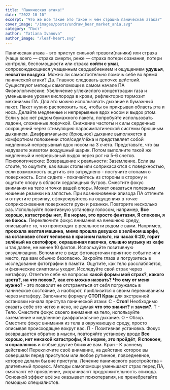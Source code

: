 ```yaml
---
title: "Паническая атака!"
date: "2022-10-10"
excerpt: "Что же все такие это такое и чем страшна паническая атака?"
cover_image: "/images/posts/undraw_bear_market_ania.svg"
category: "Пост"
author: "Tatiana Ivanova"
author_image: "/leaf-heart.svg"
---
```


Паническая атака - это приступ сильной тревоги(паники) или страха (чаще всего — страха смерти, реже — страха потери сознания, потери контроля, беспомощности или страха **сойти с ума**), сопровождающиеся учащенным сердцебиением и ощущением **удушья**, **нехватки воздуха**.
Можно ли самостоятельно помочь себе во время панической атаки? Да. Главное следовать цепочке действий. Существуют методы самопомощи в самом начале ПА
Физиологические: Увеличение углекислого концентрации газа и уменьшение уровня кислорода в крови, рефлекторно тормозит механизмы ПА.
Для это можно использовать дыхание в бумажный пакет. Пакет нужно расположить так, чтобы он прикрывал область рта и носа. Делайте медленные и непрерывные вдох носом и выдох ртом. Если у вас нет рядом бумажного пакета, попробуйте использовать ладони, сложенные лодочкой.
Снижение частоты и силы сердечных сокращений через стимуляцию парасимпатической системы брюшным дыханием.
Диафрагмальное (брюшное) дыхание выполняется в комфортном положении стоя/сидя/лёжа и представляет собой медленный непрерывный вдох носом на 3 счета. Представьте, что вы надуваете животом воздушный шарик. Потом выполните такой же медленный и непрерывный выдох через рот на 5-6 счетов.
Психологические:
Возвращение к реальности:
Заземление. Если вы стоите, то ощутите, как ваши стопы или соприкасаются с поверхностью, если возможность ощутить это затруднено - постучите стопами о поверхность. Если сидите - покачайтесь из стороны в сторону и ощутите опору в области седалищных бугров. Сместите фокус внимания на тело и точки вашей опоры.
Может оказаться полезным ношение резинки на запястье. При возникновении эпизода ПА оттяните и отпустите резинку, сфокусируйтесь на ощущениях в точке соприкосновения поверхности руки и резинки. Повторите несколько раз.
Используйте позитивную установку голосом, например, **Все хорошо, катастрофы нет**, **Я в норме, это просто фантазия**, **Я спокоен, я не боюсь**.
Переключите фокус внимания на внешнюю среду, описывайте то, что происходит в реальности рядом с вами. Например, **проехала желтая машина**, **мимо прошла девушка в зелёном шарфе**, **на остановке стоит человека в красном пальто**, **на часах 6:20**, **горит зелёный на светофоре**, **окрашенная лавочка**, **слышно музыку из кафе** и так далее, не менее 10 фактов.
Используйте позитивную визуализацию. Вспомните в виде фотокарточки приятное событие или место, где вам обычно безопасно. Закройте глаза и погрузитесь в исследование фотографии в памяти. Ощутите, как тело расслабляется, и физические симптомы уходят.
Исследуйте свой страх через метафору. Ответьте себе на вопросы: **какой формы мой страх?**, **какого цвета?**, **на что похож?**, **как его можно назвать?** **Что ему от меня нужно?** - это позволит не отстраняться от себя погружаясь в паническое состояние, а наоборот, приблизится к своим переживаниям через метафору.
Запомните формулу **СТОП Кран** для экстренной остановки начала приступа панической атаки:
С - **Стоп!**
Необходимо сказать себе это четко и ясно, не думая **что это значит?** и **зачем?**.
Т - Тело.
Сместите фокус своего внимания на тело, используйте заземление и медленное диафрагмальное дыхание.
О - Обзор.
Сместите фокус внимания из тела в окружающую среду, просто описывая происходящее вокруг вас.
П - Позитивная установка.
Фокус возвращается обратно в мысли, повторяйте установку вроде **Все хорошо, нет никакой катастрофы**, **Я в норме, это пройдёт**, **Я спокоен, я справляюсь** и любые другие близкие вам.
Кран - К раннему действию!
Переключите своё внимание, на действие которое вы совершали перед приступом или любое рутинное, повседневное, которое делали бы вне приступа.
Лечение панического расстройства – длительный процесс. Методы самопомощи уменьшают страх перед ПА, смягчают её проявление, укорачивают продолжительность эпизода. Основной эффект всё же оказывает психотерапия, не пренебрегайте помощью специалистов.
